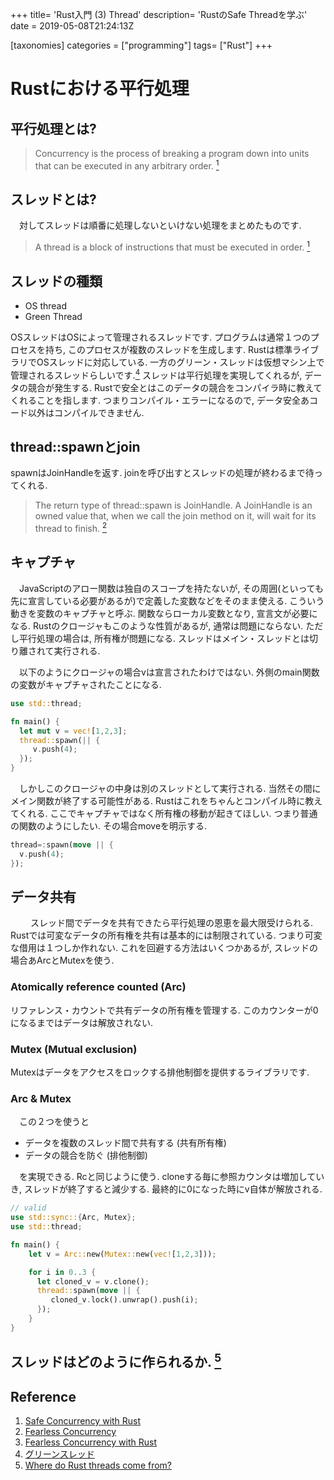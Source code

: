 +++
title= 'Rust入門 (3) Thread'
description= 'RustのSafe Threadを学ぶ'
date = 2019-05-08T21:24:13Z

[taxonomies]
categories = ["programming"]
tags= ["Rust"]
+++

# Rustにおける平行処理

## 平行処理とは?

> Concurrency is the process of breaking a program down into units that can be executed in any arbitrary order. [<sup>1</sup>](#ref-1)

## スレッドとは?

　対してスレッドは順番に処理しないといけない処理をまとめたものです.

> A thread is a block of instructions that must be executed in order. [<sup>1</sup>](#ref-1)


## スレッドの種類

+ OS thread
+ Green Thread

 OSスレッドはOSによって管理されるスレッドです. プログラムは通常１つのプロセスを持ち, このプロセスが複数のスレッドを生成します. Rustは標準ライブラリでOSスレッドに対応している. 一方のグリーン・スレッドは仮想マシン上で管理されるスレッドらしいです.[<sup>4</sup>](#ref-4) スレッドは平行処理を実現してくれるが, データの競合が発生する. Rustで安全とはこのデータの競合をコンパイラ時に教えてくれることを指します. つまりコンパイル・エラーになるので, データ安全あコード以外はコンパイルできません.

## thread::spawnとjoin

  spawnはJoinHandleを返す. joinを呼び出すとスレッドの処理が終わるまで待ってくれる.

> The return type of thread::spawn is JoinHandle. A JoinHandle is an owned value that, when we call the join method on it, will wait for its thread to finish. [<sup>2</sup>](#ref-2)

## キャプチャ

　JavaScriptのアロー関数は独自のスコープを持たないが, その周囲(といっても先に宣言している必要があるが)で定義した変数などをそのまま使える. こういう動きを変数のキャプチャと呼ぶ. 関数ならローカル変数となり, 宣言文が必要になる. Rustのクロージャもこのような性質があるが, 通常は問題にならない. ただし平行処理の場合は, 所有権が問題になる. スレッドはメイン・スレッドとは切り離されて実行される.

　以下のようにクロージャの場合vは宣言されたわけではない. 外側のmain関数の変数がキャプチャされたことになる.

```Rust
use std::thread;

fn main() {
  let mut v = vec![1,2,3];
  thread::spawn(|| {
     v.push(4);
  });
}
```

　しかしこのクロージャの中身は別のスレッドとして実行される. 当然その間にメイン関数が終了する可能性がある. Rustはこれをちゃんとコンパイル時に教えてくれる. ここでキャプチャではなく所有権の移動が起きてほしい. つまり普通の関数のようにしたい. その場合moveを明示する.

```Rust
thread=:spawn(move || {
  v.push(4);
});
```

## データ共有
　
　スレッド間でデータを共有できたら平行処理の恩恵を最大限受けられる. Rustでは可変なデータの所有権を共有は基本的には制限されている. つまり可変な借用は１つしか作れない. これを回避する方法はいくつかあるが, スレッドの場合あArcとMutexを使う.

### Atomically reference counted (Arc)

 リファレンス・カウントで共有データの所有権を管理する. このカウンターが0になるまではデータは解放されない.

### Mutex (Mutual exclusion)

 Mutexはデータをアクセスをロックする排他制御を提供するライブラリです.

### Arc & Mutex

　この２つを使うと

+ データを複数のスレッド間で共有する (共有所有権)
+ データの競合を防ぐ (排他制御)

　を実現できる. Rcと同じように使う. cloneする毎に参照カウンタは増加していき, スレッドが終了すると減少する. 最終的に0になった時にv自体が解放される.

```Rust
// valid
use std::sync::{Arc, Mutex};
use std::thread;

fn main() {
    let v = Arc::new(Mutex::new(vec![1,2,3]));

    for i in 0..3 {
      let cloned_v = v.clone();
      thread::spawn(move || {
         cloned_v.lock().unwrap().push(i);
      });
    }
}
```

## スレッドはどのように作られるか. [<sup>5</sup>](#ref-5)


## Reference
1. <a name="ref-1"></a>  [Safe Concurrency with Rust](http://squidarth.com/rc/rust/2018/06/04/rust-concurrency.html)
2. <a name="ref-2"></a>  [Fearless Concurrency](https://doc.rust-lang.org/book/ch16-00-concurrency.html)
3. <a name="ref-3"></a>  [Fearless Concurrency with Rust](https://blog.rust-lang.org/2015/04/10/Fearless-Concurrency.html)
4. <a name="ref-4"></a>  [グリーンスレッド](https://ja.wikipedia.org/wiki/%E3%82%B0%E3%83%AA%E3%83%BC%E3%83%B3%E3%82%B9%E3%83%AC%E3%83%83%E3%83%89)
5. <a name="ref-5"></a>  [Where do Rust threads come from?](http://squidarth.com/rc/rust/concurrency/2018/06/09/rust-threads-detach.html)
